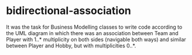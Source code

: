 # bidirectional-association

It was the task for Business Modelling classes to write code according to the UML diagram in which there was an association between Team and Player with 1..\* multiplicity on both sides (navigable both ways) and similar between Player and Hobby, but with multiplicities 0..\*.
